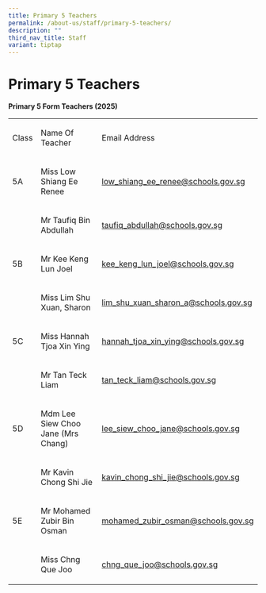 ```yaml
---
title: Primary 5 Teachers
permalink: /about-us/staff/primary-5-teachers/
description: ""
third_nav_title: Staff
variant: tiptap
---
```

<h1><strong>Primary 5 Teachers</strong></h1>
<p><strong>Primary 5 Form Teachers (2025)</strong>
</p>
<table style="minWidth: 75px">
<colgroup>
<col>
<col>
<col>
</colgroup>
<tbody>
<tr>
<td rowspan="1" colspan="1">
<p>Class</p>
</td>
<td rowspan="1" colspan="1">
<p>Name Of Teacher</p>
</td>
<td rowspan="1" colspan="1">
<p>Email Address</p>
</td>
</tr>
<tr>
<td rowspan="1" colspan="1">
<p>5A</p>
</td>
<td rowspan="1" colspan="1">
<p>Miss Low Shiang Ee Renee</p>
</td>
<td rowspan="1" colspan="1">
<p><a href="mailto:low_shiang_ee_renee@schools.gov.sg" rel="noopener nofollow" target="_blank">low_shiang_ee_renee@schools.gov.sg</a>
</p>
</td>
</tr>
<tr>
<td rowspan="1" colspan="1">
<p>&nbsp;</p>
</td>
<td rowspan="1" colspan="1">
<p>Mr Taufiq Bin Abdullah</p>
</td>
<td rowspan="1" colspan="1">
<p><a href="mailto:taufiq_abdullah@schools.gov.sg" rel="noopener nofollow" target="_blank">taufiq_abdullah@schools.gov.sg</a>
</p>
</td>
</tr>
<tr>
<td rowspan="1" colspan="1">
<p>5B</p>
</td>
<td rowspan="1" colspan="1">
<p>Mr Kee Keng Lun Joel</p>
</td>
<td rowspan="1" colspan="1">
<p><a href="mailto:kee_keng_lun_joel@schools.gov.sg" rel="noopener nofollow" target="_blank">kee_keng_lun_joel@schools.gov.sg</a>
</p>
</td>
</tr>
<tr>
<td rowspan="1" colspan="1">
<p>&nbsp;</p>
</td>
<td rowspan="1" colspan="1">
<p>Miss Lim Shu Xuan, Sharon</p>
</td>
<td rowspan="1" colspan="1">
<p><a href="mailto:lim_shu_xuan_sharon_a@schools.gov.sg" rel="noopener noreferrer nofollow" target="_blank">lim_shu_xuan_sharon_a@schools.gov.sg</a>
</p>
</td>
</tr>
<tr>
<td rowspan="1" colspan="1">
<p>5C</p>
</td>
<td rowspan="1" colspan="1">
<p>Miss Hannah Tjoa Xin Ying</p>
</td>
<td rowspan="1" colspan="1">
<p><a href="mailto:hannah_tjoa_xin_ying@schools.gov.sg" rel="noopener nofollow" target="_blank">hannah_tjoa_xin_ying@schools.gov.sg</a>
</p>
</td>
</tr>
<tr>
<td rowspan="1" colspan="1">
<p></p>
</td>
<td rowspan="1" colspan="1">
<p>Mr Tan Teck Liam</p>
</td>
<td rowspan="1" colspan="1">
<p><a href="mailto:tan_teck_liam@schools.gov.sg" rel="noopener nofollow" target="_blank">tan_teck_liam@schools.gov.sg</a>
</p>
</td>
</tr>
<tr>
<td rowspan="1" colspan="1">
<p>5D</p>
</td>
<td rowspan="1" colspan="1">
<p>Mdm Lee Siew Choo Jane (Mrs Chang)</p>
</td>
<td rowspan="1" colspan="1">
<p><a href="mailto:lee_siew_choo_jane@schools.gov.sg" rel="noopener noreferrer nofollow" target="_blank">lee_siew_choo_jane@schools.gov.sg</a>
</p>
</td>
</tr>
<tr>
<td rowspan="1" colspan="1">
<p>&nbsp;</p>
</td>
<td rowspan="1" colspan="1">
<p>Mr Kavin Chong Shi Jie</p>
</td>
<td rowspan="1" colspan="1">
<p><a href="mailto:kavin_chong_shi_jie@schools.gov.sg" rel="noopener nofollow" target="_blank">kavin_chong_shi_jie@schools.gov.sg</a>
</p>
</td>
</tr>
<tr>
<td rowspan="1" colspan="1">
<p>5E</p>
</td>
<td rowspan="1" colspan="1">
<p>Mr Mohamed Zubir Bin Osman</p>
</td>
<td rowspan="1" colspan="1">
<p><a href="mailto:mohamed_zubir_osman@schools.gov.sg" rel="noopener nofollow" target="_blank">mohamed_zubir_osman@schools.gov.sg</a>
</p>
</td>
</tr>
<tr>
<td rowspan="1" colspan="1">
<p>&nbsp;</p>
</td>
<td rowspan="1" colspan="1">
<p>Miss Chng Que Joo</p>
</td>
<td rowspan="1" colspan="1">
<p><a href="mailto:chng_que_joo@schools.gov.sg" rel="noopener nofollow" target="_blank">chng_que_joo@schools.gov.sg</a>
</p>
</td>
</tr>
</tbody>
</table>
<p></p>